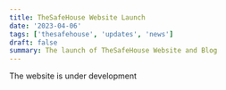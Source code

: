 ```yaml
---
title: TheSafeHouse Website Launch
date: '2023-04-06'
tags: ['thesafehouse', 'updates', 'news']
draft: false
summary: The launch of TheSafeHouse Website and Blog
---
```


The website is under development
